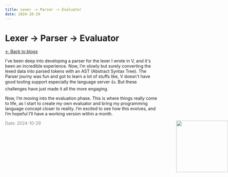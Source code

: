 ```yaml
---
title: Lexer -> Parser -> Evaluator
date: 2024-10-29
---
```


# Lexer -> Parser -> Evaluator

[<- Back to blogs](/blog)

I've been deep into developing a parser for the lexer I wrote in V, and it's been an incredible experience. Now, I’m slowly but surely converting the lexed data into parsed tokens with an AST (Abstract Syntax Tree). The Parser journy was fun and got to learn a lot of stuffs like, V doesn't have good tooling support especially the language server 👍.  But these challenges have just made it all the more engaging.

Now, I’m moving into the evaluation phase. This is where things really come to life, as I start to create my own evaluator and bring my programming language concept closer to reality. I’m excited to see how this evolves, and I’m hopeful I’ll have a working version within a month.

<img src="/mascot/metal-hand-thumbs-up.png" style="height: 170px; position: absolute; right: 0;" />

<span style="color: gray; font-size: 14px;">Date: 2024-10-29</span>
